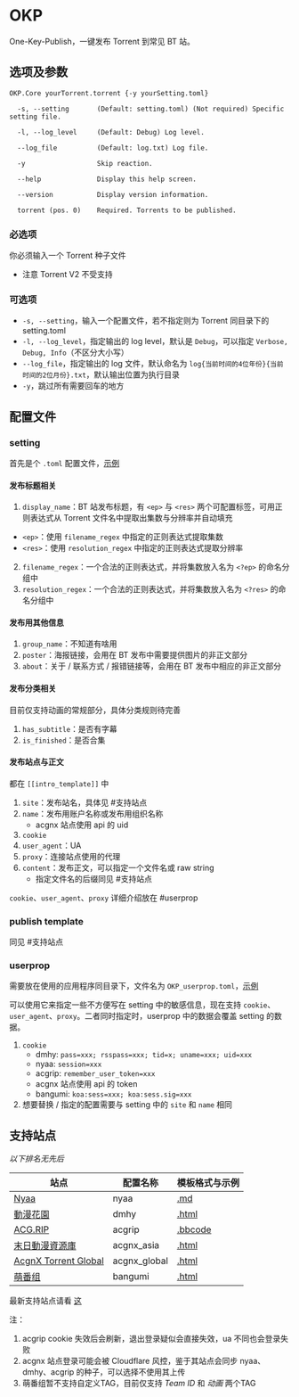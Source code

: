 # OKP
One-Key-Publish，一键发布 Torrent 到常见 BT 站。

## 选项及参数

`OKP.Core yourTorrent.torrent {-y yourSetting.toml}`

```
  -s, --setting       (Default: setting.toml) (Not required) Specific setting file.

  -l, --log_level     (Default: Debug) Log level.

  --log_file          (Default: log.txt) Log file.

  -y                  Skip reaction.

  --help              Display this help screen.

  --version           Display version information.

  torrent (pos. 0)    Required. Torrents to be published.
```

### 必选项

你必须输入一个 Torrent 种子文件  
  - 注意 Torrent V2 不受支持

### 可选项

- `-s, --setting`，输入一个配置文件，若不指定则为 Torrent 同目录下的 setting.toml
- `-l, --log_level`，指定输出的 log level，默认是 `Debug`，可以指定 `Verbose, Debug, Info`（不区分大小写）
- `--log_file`，指定输出的 log 文件，默认命名为 `log{当前时间的4位年份}{当前时间的2位月份}.txt`，默认输出位置为执行目录
- `-y`，跳过所有需要回车的地方

## 配置文件

### setting

首先是个 `.toml` 配置文件，[示例](https://github.com/AmusementClub/OKP/blob/master/OKP.Core/example/setting.toml)

#### 发布标题相关

1. `display_name`：BT 站发布标题，有 `<ep>` 与 `<res>` 两个可配置标签，可用正则表达式从 Torrent 文件名中提取出集数与分辨率并自动填充
  - `<ep>`：使用 `filename_regex` 中指定的正则表达式提取集数
  - `<res>`：使用 `resolution_regex` 中指定的正则表达式提取分辨率
2. `filename_regex`：一个合法的正则表达式，并将集数放入名为 `<?ep>` 的命名分组中
3. `resolution_regex`：一个合法的正则表达式，并将集数放入名为 `<?res>` 的命名分组中

#### 发布用其他信息

1. `group_name`：不知道有啥用
2. `poster`：海报链接，会用在 BT 发布中需要提供图片的非正文部分
3. `about`：关于 / 联系方式 / 报错链接等，会用在 BT 发布中相应的非正文部分

#### 发布分类相关

目前仅支持动画的常规部分，具体分类规则待完善

1. `has_subtitle`：是否有字幕
2. `is_finished`：是否合集

#### 发布站点与正文

都在 `[[intro_template]]` 中

1. `site`：发布站名，具体见 #支持站点
2. `name`：发布用账户名称或发布用组织名称
    - acgnx 站点使用 api 的 uid
3. `cookie`
4. `user_agent`：UA
5. `proxy`：连接站点使用的代理
5. `content`：发布正文，可以指定一个文件名或 raw string
    - 指定文件名的后缀同见 #支持站点

`cookie`、`user_agent`、`proxy` 详细介绍放在 #userprop

### publish template

同见 #支持站点

### userprop

需要放在使用的应用程序同目录下，文件名为 `OKP_userprop.toml`，[示例](https://github.com/AmusementClub/OKP/blob/master/OKP.Core/example/OKP_userprop.toml)

可以使用它来指定一些不方便写在 setting 中的敏感信息，现在支持 `cookie`、`user_agent`、`proxy`。二者同时指定时，userprop 中的数据会覆盖 setting 的数据。

1. `cookie`
    - dmhy: `pass=xxx; rsspass=xxx; tid=x; uname=xxx; uid=xxx`
    - nyaa: `session=xxx`
    - acgrip: `remember_user_token=xxx`
    - acgnx 站点使用 api 的 token
    - bangumi: `koa:sess=xxx; koa:sess.sig=xxx`
2. 想要替换 / 指定的配置需要与 setting 中的 `site` 和 `name` 相同

## 支持站点

*以下排名无先后*

站点 | 配置名称 | 模板格式与示例
--- | --- | ---
[Nyaa](https://nyaa.si/) | nyaa | [.md](https://github.com/AmusementClub/OKP/blob/master/OKP.Core/example/nyaa.md)
[動漫花園](https://share.dmhy.org/) | dmhy | [.html](https://github.com/AmusementClub/OKP/blob/master/OKP.Core/example/dmhy.html)
[ACG.RIP](https://share.dmhy.org/) | acgrip | [.bbcode](https://github.com/AmusementClub/OKP/blob/master/OKP.Core/example/acgrip.bbcode)
[末日動漫資源庫](https://share.acgnx.se/) | acgnx_asia | [.html](https://github.com/AmusementClub/OKP/blob/master/OKP.Core/example/dmhy.html)
[AcgnX Torrent Global](https://www.acgnx.se/) | acgnx_global | [.html](https://github.com/AmusementClub/OKP/blob/master/OKP.Core/example/dmhy.html)
[萌番组](https://bangumi.moe/) | bangumi | [.html](https://github.com/AmusementClub/OKP/blob/master/OKP.Core/example/dmhy.html)

最新支持站点请看 [这](https://github.com/AmusementClub/OKP/blob/master/OKP.Core/Utils/Constants.cs#L8)

注：
1. acgrip cookie 失效后会刷新，退出登录疑似会直接失效，ua 不同也会登录失败
2. acgnx 站点登录可能会被 Cloudflare 风控，鉴于其站点会同步 nyaa、dmhy、acgrip 的种子，可以选择不使用其上传
3. 萌番组暂不支持自定义TAG，目前仅支持 *Team ID* 和 *动画* 两个TAG
